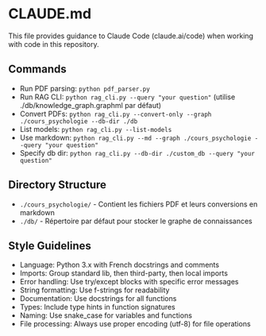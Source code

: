 # CLAUDE.md

This file provides guidance to Claude Code (claude.ai/code) when working with code in this repository.

## Commands
- Run PDF parsing: `python pdf_parser.py`
- Run RAG CLI: `python rag_cli.py --query "your question"` (utilise ./db/knowledge_graph.graphml par défaut)
- Convert PDFs: `python rag_cli.py --convert-only --graph ./cours_psychologie --db-dir ./db`
- List models: `python rag_cli.py --list-models`
- Use markdown: `python rag_cli.py --md --graph ./cours_psychologie --query "your question"`
- Specify db dir: `python rag_cli.py --db-dir ./custom_db --query "your question"`

## Directory Structure
- `./cours_psychologie/` - Contient les fichiers PDF et leurs conversions en markdown
- `./db/` - Répertoire par défaut pour stocker le graphe de connaissances

## Style Guidelines
- Language: Python 3.x with French docstrings and comments
- Imports: Group standard lib, then third-party, then local imports
- Error handling: Use try/except blocks with specific error messages
- String formatting: Use f-strings for readability
- Documentation: Use docstrings for all functions
- Types: Include type hints in function signatures
- Naming: Use snake_case for variables and functions
- File processing: Always use proper encoding (utf-8) for file operations